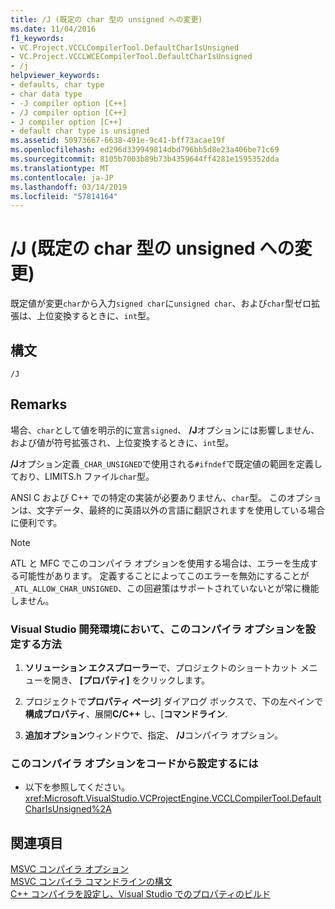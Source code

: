 ```yaml
---
title: /J (既定の char 型の unsigned への変更)
ms.date: 11/04/2016
f1_keywords:
- VC.Project.VCCLCompilerTool.DefaultCharIsUnsigned
- VC.Project.VCCLWCECompilerTool.DefaultCharIsUnsigned
- /j
helpviewer_keywords:
- defaults, char type
- char data type
- -J compiler option [C++]
- /J compiler option [C++]
- J compiler option [C++]
- default char type is unsigned
ms.assetid: 50973667-6638-491e-9c41-bff73acae19f
ms.openlocfilehash: ed296d339949814dbd796bb5d8e23a406be71c69
ms.sourcegitcommit: 8105b7003b89b73b4359644ff4281e1595352dda
ms.translationtype: MT
ms.contentlocale: ja-JP
ms.lasthandoff: 03/14/2019
ms.locfileid: "57814164"
---
```

# <a name="j-default-char-type-is-unsigned"></a>/J (既定の char 型の unsigned への変更)

既定値が変更`char`から入力`signed char`に`unsigned char`、および`char`型ゼロ拡張は、上位変換するときに、`int`型。

## <a name="syntax"></a>構文

```
/J
```

## <a name="remarks"></a>Remarks

場合、`char`として値を明示的に宣言`signed`、 **/J**オプションには影響しません、および値が符号拡張され、上位変換するときに、`int`型。

**/J**オプション定義`_CHAR_UNSIGNED`で使用される`#ifndef`で既定値の範囲を定義しており、LIMITS.h ファイル`char`型。

ANSI C および C++ での特定の実装が必要ありません、`char`型。 このオプションは、文字データ、最終的に英語以外の言語に翻訳されますを使用している場合に便利です。

> [!NOTE]
>  ATL と MFC でこのコンパイラ オプションを使用する場合は、エラーを生成する可能性があります。 定義することによってこのエラーを無効にすることが`_ATL_ALLOW_CHAR_UNSIGNED`、この回避策はサポートされていないとが常に機能しません。

### <a name="to-set-this-compiler-option-in-the-visual-studio-development-environment"></a>Visual Studio 開発環境において、このコンパイラ オプションを設定する方法

1. **ソリューション エクスプローラー**で、プロジェクトのショートカット メニューを開き、 **[プロパティ]** をクリックします。

1. プロジェクトで**プロパティ ページ**] ダイアログ ボックスで、下の左ペインで**構成プロパティ**、展開**C/C++** し、[**コマンドライン**.

1. **追加オプション**ウィンドウで、指定、 **/J**コンパイラ オプション。

### <a name="to-set-this-compiler-option-programmatically"></a>このコンパイラ オプションをコードから設定するには

- 以下を参照してください。<xref:Microsoft.VisualStudio.VCProjectEngine.VCCLCompilerTool.DefaultCharIsUnsigned%2A>

## <a name="see-also"></a>関連項目

[MSVC コンパイラ オプション](compiler-options.md)<br/>
[MSVC コンパイラ コマンドラインの構文](compiler-command-line-syntax.md)<br/>
[C++ コンパイラを設定し、Visual Studio でのプロパティのビルド](../working-with-project-properties.md)
